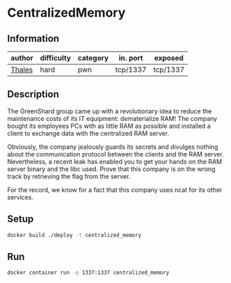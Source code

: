 # CentralizedMemory

## Information
| author                       | difficulty | category | in. port | exposed  |
|------------------------------|------------|----------|----------|----------|
| [Thales](https://thalium.re) | hard       | pwn      | tcp/1337 | tcp/1337 |

## Description
The GreenShard group came up with a revolutionary idea to reduce the maintenance costs of its IT equipment: dematerialize RAM! The company bought its employees PCs with as little RAM as possible and installed a client to exchange data with the centralized RAM server.

Obviously, the company jealously guards its secrets and divulges nothing about the communication protocol between the clients and the RAM server. Nevertheless, a recent leak has enabled you to get your hands on the RAM server binary and the libc used. Prove that this company is on the wrong track by retrieving the flag from the server.

For the record, we know for a fact that this company uses ncat for its other services.

## Setup
```bash
docker build ./deploy -t centralized_memory
```

## Run
```bash
docker container run -p 1337:1337 centralized_memory
```